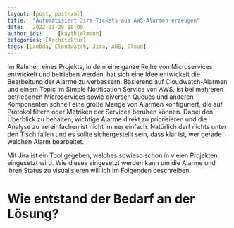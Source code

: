 ```yaml
---
layout: [post, post-xml]              
title:  "Automatisiert Jira-Tickets aus AWS-Alarmen erzeugen"         
date:   2022-01-28 10:00              
author_ids:     [kaythielmann]
categories: [Architektur]           
tags: [Lambda, Cloudwatch, Jira, AWS, Cloud]        
---
```


Im Rahmen eines Projekts, in dem eine ganze Reihe von Microservices entwickelt und betrieben werden, hat sich eine Idee entwickelt die Bearbeitung der Alarme zu verbessern.
Basierend auf Cloudwatch-Alarmen und einem Topic im Simple Notification Service von AWS, ist bei mehreren betriebenen Microservices sowie diversen Queues und anderen Komponenten schnell eine große Menge von Alarmen konfiguriert, die auf Protokollfiltern oder Metriken der Services beruhen können.
Dabei den Überblick zu behalten, wichtige Alarme direkt zu priorisieren und die Analyse zu vereinfachen ist nicht immer einfach.
Natürlich darf nichts unter den Tisch fallen und es sollte sichergestellt sein, dass klar ist, wer gerade welchen Alarm bearbeitet.

Mit Jira ist ein Tool gegeben, welches sowieso schon in vielen Projekten eingesetzt wird. 
Wie dieses eingesetzt werden kann um die Alarme und ihren Status zu visualisieren will ich im Folgenden beschreiben.


# Wie entstand der Bedarf an der Lösung?
